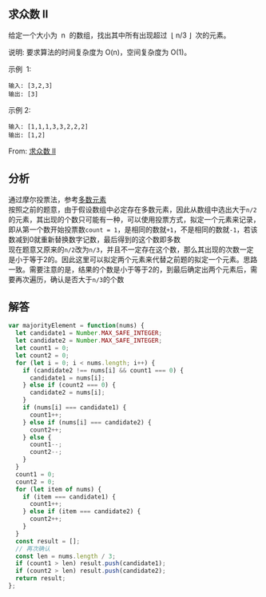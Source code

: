 ## 求众数 II

给定一个大小为  n  的数组，找出其中所有出现超过  ⌊ n/3 ⌋  次的元素。

说明: 要求算法的时间复杂度为 O(n)，空间复杂度为 O(1)。

示例  1:

```
输入: [3,2,3]
输出: [3]
```

示例 2:

```
输入: [1,1,1,3,3,2,2,2]
输出: [1,2]
```

From: [求众数 II](https://leetcode-cn.com/problems/majority-element-ii)

## 分析
通过摩尔投票法，参考[多数元素](https://leetcode-cn.com/problems/majority-element/)  
按照之前的题意，由于假设数组中必定存在多数元素，因此从数组中选出大于`n/2`的元素，其出现的个数只可能有一种，可以使用投票方式，拟定一个元素来记录，即从第一个数开始投票数`count = 1`，是相同的数就`+1`，不是相同的数就`-1`，若该数减到0就重新替换数字记数，最后得到的这个数即多数   
现在题意又原来的`n/2`改为`n/3`，并且不一定存在这个数，那么其出现的次数一定是小于等于2的。因此这里可以拟定两个元素来代替之前题的拟定一个元素。思路一致。需要注意的是，结果的个数是小于等于2的，到最后确定出两个元素后，需要再次遍历，确认是否大于`n/3`的个数


## 解答
```javascript
var majorityElement = function(nums) {
  let candidate1 = Number.MAX_SAFE_INTEGER;
  let candidate2 = Number.MAX_SAFE_INTEGER;
  let count1 = 0;
  let count2 = 0;
  for (let i = 0; i < nums.length; i++) {
    if (candidate2 !== nums[i] && count1 === 0) {
      candidate1 = nums[i];
    } else if (count2 === 0) {
      candidate2 = nums[i];
    }
    if (nums[i] === candidate1) {
      count1++;
    } else if (nums[i] === candidate2) {
      count2++;
    } else {
      count1--;
      count2--;
    }
  }
  count1 = 0;
  count2 = 0;
  for (let item of nums) {
    if (item === candidate1) {
      count1++;
    } else if (item === candidate2) {
      count2++;
    }
  }
  const result = [];
  // 再次确认
  const len = nums.length / 3;
  if (count1 > len) result.push(candidate1);
  if (count2 > len) result.push(candidate2);
  return result;
};
```
